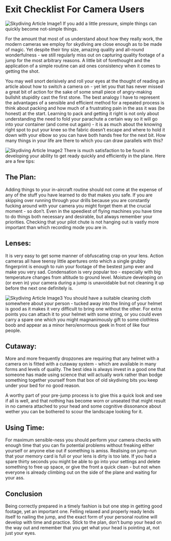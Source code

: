 #  Exit Checklist For Camera Users
![Skydiving Article Image1](http://www.dropzone.com/images/safety/0/13430-work-Exiting-over-Empuriabrava.jpg)
If you add a little pressure, simple things can quickly become not-simple things.

For the amount that most of us understand about how they really work, the modern cameras we employ for skydiving are close enough as to be made of magic. Yet despite their tiny size, amazing quality and all-round wonderfulness - we still regularly miss out on capturing quality footage of a jump for the most arbitrary reasons. A little bit of forethought and the application of a simple routine can aid ones consistency when it comes to getting the shot.

You may well snort derisively and roll your eyes at the thought of reading an article about how to switch a camera on - yet let you that has never missed a great bit of action for the sake of some small piece of angry-making bullshit stupidity cast the first stone. The best analogy I have to represent the advantages of a sensible and efficient method for a repeated process is think about packing and how much of a frustrating pain in the ass it was (be honest) at the start. Learning to pack and getting it right is not only about understanding the need to fold your parachute a certain way so it will go into your container (and come out again) - it is as much about the knowing right spot to put your knee so the fabric doesn’t escape and where to hold it down with your elbow so you can have both hands free for the next bit. How many things in your life are there to which you can draw parallels with this?

![Skydiving Article Image2](http://www.dropzone.com/images/safety/1/13431-work-Varial-Freestyle-by-Ming-Chu.jpg)
There is much satisfaction to be found in developing your ability to get ready quickly and efficiently in the plane. Here are a few tips:

## The Plan:
Adding things to your in-aircraft routine should not come at the expense of any of the stuff you have learned to do that makes you safe. If you are skipping over running through your drills because you are constantly fucking around with your camera you might forget them at the crucial moment - so don’t. Even in the speediest of flying machines you have time to do things both necessary and desirable, but always remember your priorities. Checking that your pilot chute is not hanging out is vastly more important than which recording mode you are in.

## Lenses:
It is very easy to get some manner of obfuscating crap on your lens. Action cameras all have teensy little apertures onto which a single grubby fingerprint is enough to ruin your footage of the bestest jump ever and make you very sad. Condensation is very popular too - especially with big temperature changes from altitude to ground level. Moisture developing on (or even in) your camera during a jump is unavoidable but not cleaning it up before the next one definitely is.

![Skydiving Article Image3](http://www.dropzone.com/images/safety/5/13435-work-Am-I-ready_.jpg)
You should have a suitable cleaning cloth somewhere about your person - tucked away into the lining of your helmet is good as it makes it very difficult to bring one without the other. For extra points you can attach it to your helmet with some string, or you could even carry a spare one which you might magnanimously gift to some clothless boob and appear as a minor hero/enormous geek in front of like four people.

## Cutaway:
More and more frequently dropzones are requiring that any helmet with a camera on is fitted with a cutaway system - which are available in many forms and levels of quality. The best idea is always invest in a good one that someone has made using science that will actually work rather than bodge something together yourself from that box of old skydiving bits you keep under your bed for no good reason.

A worthy part of your pre-jump process is to give this a quick look and see if all is well, and that nothing has become worn or unseated that might result in no camera attached to your head and some cognitive dissonance about wether you can be bothered to scour the landscape looking for it.

## Using Time:
For maximum sensible-ness you should perform your camera checks with enough time that you can fix potential problems without freaking either yourself or anyone else out if something is amiss. Realising on jump-run that your memory card is full or your lens is dirty is too late. If you had a spare thirty seconds you might be able to go into your settings and delete something to free up space, or give the front a quick clean - but not when everyone is already climbing out on the side of the plane and waiting for your ass.

## Conclusion
Being correctly prepared in a timely fashion is but one step in getting good footage, yet an important one. Felling relaxed and properly ready lends itself to nailing the jump, and the exact form of your personal routine will develop with time and practice. Stick to the plan, don’t bump your head on the way out and remember that you get what your head is pointing at, not just your eyes.

